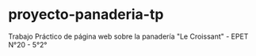 # proyecto-panaderia-tp
Trabajo Práctico de página web sobre la panadería "Le Croissant" -  EPET N°20 - 5°2°
